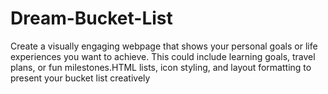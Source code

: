 # Dream-Bucket-List
 Create a visually engaging webpage that shows your personal goals or life experiences you want to  achieve. This could include learning goals, travel plans, or fun milestones.HTML lists,  icon styling, and layout formatting to present your bucket list creatively
